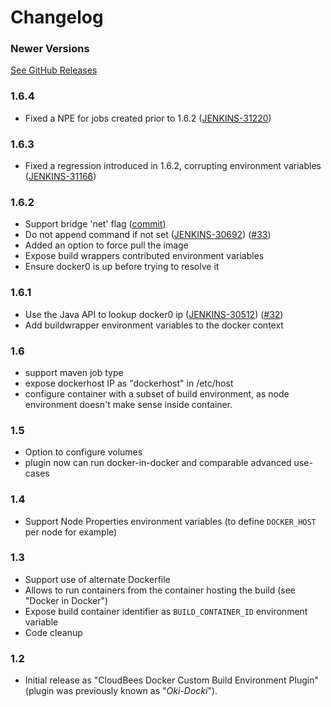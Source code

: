 Changelog
===

### Newer Versions

[See GitHub Releases](https://github.com/jenkinsci/docker-custom-build-environment-plugin/releases)

### 1.6.4

- Fixed a NPE for jobs created prior to 1.6.2 ([JENKINS-31220](https://issues.jenkins-ci.org/browse/JENKINS-31220))

### 1.6.3

- Fixed a regression introduced in 1.6.2, corrupting environment variables ([JENKINS-31166](https://issues.jenkins-ci.org/browse/JENKINS-31166))

### 1.6.2

- Support bridge 'net' flag ([commit](https://github.com/jenkinsci/docker-custom-build-environment-plugin/commit/8acce61132bca9d3c1c1838fe551dcbd8453decd))
- Do not append command if not set ([JENKINS-30692](https://issues.jenkins-ci.org/browse/JENKINS-30692)) ([#33](https://github.com/jenkinsci/docker-custom-build-environment-plugin/pull/33))
- Added an option to force pull the image
- Expose build wrappers contributed environment variables
- Ensure docker0 is up before trying to resolve it

### 1.6.1

- Use the Java API to lookup docker0 ip ([JENKINS-30512](https://issues.jenkins-ci.org/browse/JENKINS-30512)) ([#32](https://github.com/jenkinsci/docker-custom-build-environment-plugin/pull/32))
- Add buildwrapper environment variables to the docker context

### 1.6

- support maven job type
- expose dockerhost IP as "dockerhost" in /etc/host 
- configure container with a subset of build environment, as node environment doesn't make sense inside container.

### 1.5

- Option to configure volumes
- plugin now can run docker-in-docker and comparable advanced use-cases

### 1.4

- Support Node Properties environment variables (to define `DOCKER_HOST` per node for example)

### 1.3

- Support use of alternate Dockerfile
- Allows to run containers from the container hosting the build (see "Docker in Docker")
- Expose build container identifier as `BUILD_CONTAINER_ID` environment variable
- Code cleanup

### 1.2

- Initial release as "CloudBees Docker Custom Build Environment Plugin" (plugin was previously known as "*Oki-Docki*").

